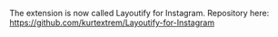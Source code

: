 The extension is now called Layoutify for Instagram. Repository here: https://github.com/kurtextrem/Layoutify-for-Instagram
